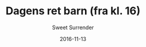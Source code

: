 ---
title: 'Dagens ret barn (fra kl. 16)'
description: 'Se Facebook eller tavle i caféen'
color: '#ffffff'
price: '45'
category: childrensMenu
tags: Børneretter
meta:
    id: 1944b19e906188f8be1d026c680fecc169e43267
    parentId: f20f57fa9c3d8bff0902cfb33f350091a3a48d51
    language: da
date: '2016-11-13'
author: 'Sweet Surrender'
---